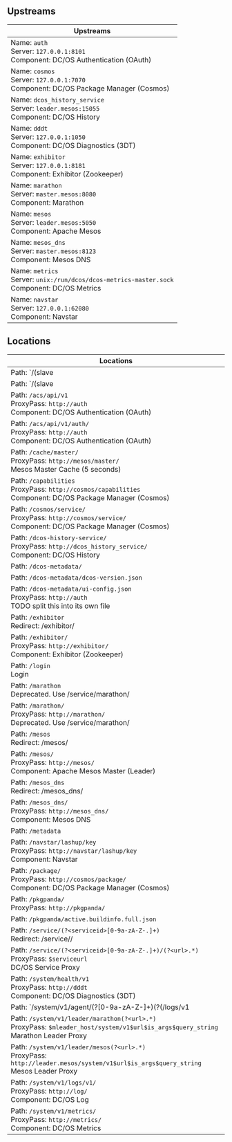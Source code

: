 ## Upstreams

| Upstreams |
|-----------|
| Name: `auth`<br/>Server: `127.0.0.1:8101`<br/>Component: DC/OS Authentication (OAuth) |
| Name: `cosmos`<br/>Server: `127.0.0.1:7070`<br/>Component: DC/OS Package Manager (Cosmos) |
| Name: `dcos_history_service`<br/>Server: `leader.mesos:15055`<br/>Component: DC/OS History |
| Name: `dddt`<br/>Server: `127.0.0.1:1050`<br/>Component: DC/OS Diagnostics (3DT) |
| Name: `exhibitor`<br/>Server: `127.0.0.1:8181`<br/>Component: Exhibitor (Zookeeper) |
| Name: `marathon`<br/>Server: `master.mesos:8080`<br/>Component: Marathon |
| Name: `mesos`<br/>Server: `leader.mesos:5050`<br/>Component: Apache Mesos |
| Name: `mesos_dns`<br/>Server: `master.mesos:8123`<br/>Component: Mesos DNS |
| Name: `metrics`<br/>Server: `unix:/run/dcos/dcos-metrics-master.sock`<br/>Component: DC/OS Metrics |
| Name: `navstar`<br/>Server: `127.0.0.1:62080`<br/>Component: Navstar |

## Locations

| Locations |
|-----------|
| Path: `/(slave|agent)/(?<agentid>[0-9a-zA-Z-]+)`<br/>Redirect: /agent/<agentid>/ |
| Path: `/(slave|agent)/(?<agentid>[0-9a-zA-Z-]+)(?<url>.+)`<br/>ProxyPass: `$agentaddr:$agentport`<br/>Component: Apache Mesos Agent |
| Path: `/acs/api/v1`<br/>ProxyPass: `http://auth`<br/>Component: DC/OS Authentication (OAuth) |
| Path: `/acs/api/v1/auth/`<br/>ProxyPass: `http://auth`<br/>Component: DC/OS Authentication (OAuth) |
| Path: `/cache/master/`<br/>ProxyPass: `http://mesos/master/`<br/>Mesos Master Cache (5 seconds) |
| Path: `/capabilities`<br/>ProxyPass: `http://cosmos/capabilities`<br/>Component: DC/OS Package Manager (Cosmos) |
| Path: `/cosmos/service/`<br/>ProxyPass: `http://cosmos/service/`<br/>Component: DC/OS Package Manager (Cosmos) |
| Path: `/dcos-history-service/`<br/>ProxyPass: `http://dcos_history_service/`<br/>Component: DC/OS History |
| Path: `/dcos-metadata/` |
| Path: `/dcos-metadata/dcos-version.json` |
| Path: `/dcos-metadata/ui-config.json`<br/>ProxyPass: `http://auth`<br/>TODO split this into its own file |
| Path: `/exhibitor`<br/>Redirect: /exhibitor/ |
| Path: `/exhibitor/`<br/>ProxyPass: `http://exhibitor/`<br/>Component: Exhibitor (Zookeeper) |
| Path: `/login`<br/>Login |
| Path: `/marathon`<br/>Deprecated. Use /service/marathon/ |
| Path: `/marathon/`<br/>ProxyPass: `http://marathon/`<br/>Deprecated. Use /service/marathon/ |
| Path: `/mesos`<br/>Redirect: /mesos/ |
| Path: `/mesos/`<br/>ProxyPass: `http://mesos/`<br/>Component: Apache Mesos Master (Leader) |
| Path: `/mesos_dns`<br/>Redirect: /mesos_dns/ |
| Path: `/mesos_dns/`<br/>ProxyPass: `http://mesos_dns/`<br/>Component: Mesos DNS |
| Path: `/metadata` |
| Path: `/navstar/lashup/key`<br/>ProxyPass: `http://navstar/lashup/key`<br/>Component: Navstar |
| Path: `/package/`<br/>ProxyPass: `http://cosmos/package/`<br/>Component: DC/OS Package Manager (Cosmos) |
| Path: `/pkgpanda/`<br/>ProxyPass: `http://pkgpanda/` |
| Path: `/pkgpanda/active.buildinfo.full.json` |
| Path: `/service/(?<serviceid>[0-9a-zA-Z-.]+)`<br/>Redirect: /service/<serviceid>/ |
| Path: `/service/(?<serviceid>[0-9a-zA-Z-.]+)/(?<url>.*)`<br/>ProxyPass: `$serviceurl`<br/>DC/OS Service Proxy |
| Path: `/system/health/v1`<br/>ProxyPass: `http://dddt`<br/>Component: DC/OS Diagnostics (3DT) |
| Path: `/system/v1/agent/(?<agentid>[0-9a-zA-Z-]+)(?<type>(/logs/v1|/metrics/v0))(?<url>.*)`<br/>ProxyPass: `$agentaddr:61001/system/v1$type$url$is_args$query_string`<br/>DC/OS Agent Proxy |
| Path: `/system/v1/leader/marathon(?<url>.*)`<br/>ProxyPass: `$mleader_host/system/v1$url$is_args$query_string`<br/>Marathon Leader Proxy |
| Path: `/system/v1/leader/mesos(?<url>.*)`<br/>ProxyPass: `http://leader.mesos/system/v1$url$is_args$query_string`<br/>Mesos Leader Proxy |
| Path: `/system/v1/logs/v1/`<br/>ProxyPass: `http://log/`<br/>Component: DC/OS Log |
| Path: `/system/v1/metrics/`<br/>ProxyPass: `http://metrics/`<br/>Component: DC/OS Metrics |
